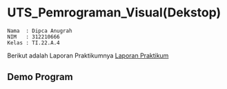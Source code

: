 # UTS_Pemrograman_Visual(Dekstop)
```
Nama  : Dipca Anugrah
NIM   : 312210666
Kelas : TI.22.A.4
```
Berikut adalah Laporan Praktikumnya [Laporan Praktikum](LaporanPraktikum.pdf)
## Demo Program
